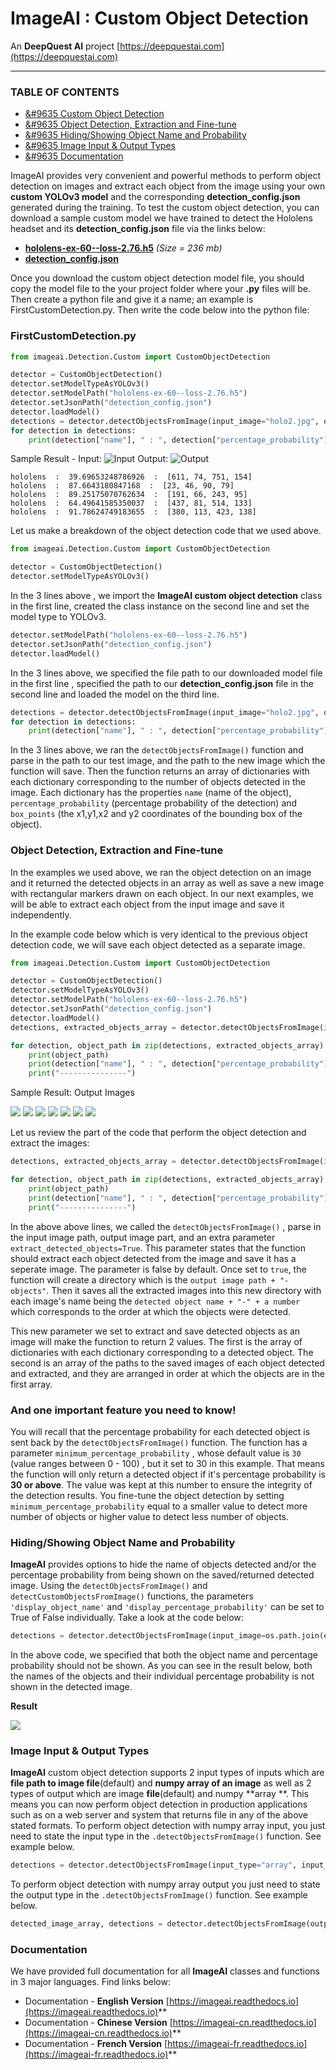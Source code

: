 # ImageAI : Custom Object Detection

An **DeepQuest AI** project [https://deepquestai.com](https://deepquestai.com)

---


### TABLE OF CONTENTS

- <a href="#customdetection" >&#9635 Custom Object Detection</a>
- <a href="#objectextraction" >&#9635 Object Detection, Extraction and Fine-tune</a>
- <a href="#hidingdetails" >&#9635 Hiding/Showing Object Name and Probability</a>
- <a href="#inputoutputtype" >&#9635 Image Input & Output Types</a>
- <a href="#documentation" >&#9635 Documentation</a>


ImageAI provides very convenient and powerful methods to perform object detection on images and extract each object from the image using your own **custom YOLOv3 model** and the corresponding **detection_config.json** generated during the training. To test the custom object detection, you can download a sample custom model we have trained to detect the Hololens headset and its **detection_config.json** file via the links below:

* [**hololens-ex-60--loss-2.76.h5**](https://github.com/OlafenwaMoses/ImageAI/releases/download/essential-v4/hololens-ex-60--loss-2.76.h5) _(Size = 236 mb)_
* [**detection_config.json**](https://github.com/OlafenwaMoses/ImageAI/releases/download/essential-v4/detection_config.json)


 Once you download the custom object detection model file, you should copy the model file to the your project folder where your **.py** files will be.
 Then create a python file and give it a name; an example is FirstCustomDetection.py. Then write the code below into the python file: 

### FirstCustomDetection.py
<div id="customdetection" ></div>

```python
from imageai.Detection.Custom import CustomObjectDetection

detector = CustomObjectDetection()
detector.setModelTypeAsYOLOv3()
detector.setModelPath("hololens-ex-60--loss-2.76.h5")
detector.setJsonPath("detection_config.json")
detector.loadModel()
detections = detector.detectObjectsFromImage(input_image="holo2.jpg", output_image_path="holo2-detected.jpg")
for detection in detections:
    print(detection["name"], " : ", detection["percentage_probability"], " : ", detection["box_points"])

```

Sample Result - Input:
![Input](../../../data-images/holo2.jpg)
  Output: 
![Output](../../../data-images/holo2-detected.jpg)
          
```
hololens  :  39.69653248786926  :  [611, 74, 751, 154]
hololens  :  87.6643180847168  :  [23, 46, 90, 79]
hololens  :  89.25175070762634  :  [191, 66, 243, 95]
hololens  :  64.49641585350037  :  [437, 81, 514, 133]
hololens  :  91.78624749183655  :  [380, 113, 423, 138]

```


Let us make a breakdown of the object detection code that we used above.

```python
from imageai.Detection.Custom import CustomObjectDetection

detector = CustomObjectDetection()
detector.setModelTypeAsYOLOv3()
```
 In the 3 lines above , we import the **ImageAI custom object detection** class in the first line, created the class instance on the second line and set the model type to YOLOv3.
 
```python
detector.setModelPath("hololens-ex-60--loss-2.76.h5")
detector.setJsonPath("detection_config.json")
detector.loadModel()
```

  In the 3 lines above, we specified the file path to our downloaded model file in the first line , specified the path to our **detection_config.json** file in the second line and loaded the model on the third line.

```python
detections = detector.detectObjectsFromImage(input_image="holo2.jpg", output_image_path="holo2-detected.jpg")
for detection in detections:
    print(detection["name"], " : ", detection["percentage_probability"], " : ", detection["box_points"])

```

In the 3 lines above, we ran the `detectObjectsFromImage()` function and parse in the path to our test image, and the path to the new
 image which the function will save. Then the function returns an array of dictionaries with each dictionary corresponding
 to the number of objects detected in the image. Each dictionary has the properties `name` (name of the object),
`percentage_probability` (percentage probability of the detection) and `box_points` (the x1,y1,x2 and y2 coordinates of the bounding box of the object). 




###  Object Detection, Extraction and Fine-tune
<div id="objectextraction" ></div>

In the examples we used above, we ran the object detection on an image and it
returned the detected objects in an array as well as save a new image with rectangular markers drawn on each object. In our next examples, we will be able to extract each object from the input image and save it independently.
  
  

In the example code below which is very identical to the previous object detection code, we will save each object detected as a separate image.

```python
from imageai.Detection.Custom import CustomObjectDetection

detector = CustomObjectDetection()
detector.setModelTypeAsYOLOv3()
detector.setModelPath("hololens-ex-60--loss-2.76.h5")
detector.setJsonPath("detection_config.json") 
detector.loadModel()
detections, extracted_objects_array = detector.detectObjectsFromImage(input_image="holo2.jpg", output_image_path="holo2-detected.jpg", extract_detected_objects=True)

for detection, object_path in zip(detections, extracted_objects_array):
    print(object_path)
    print(detection["name"], " : ", detection["percentage_probability"], " : ", detection["box_points"])
    print("---------------")
```


Sample Result: Output Images
    
![](../../../data-images/holo2-detected-objects/hololens-1.jpg)
![](../../../data-images/holo2-detected-objects/hololens-2.jpg)
![](../../../data-images/holo2-detected-objects/hololens-3.jpg)
![](../../../data-images/holo2-detected-objects/hololens-4.jpg)
![](../../../data-images/holo2-detected-objects/hololens-5.jpg)
![](../../../data-images/holo2-detected-objects/hololens-6.jpg)
![](../../../data-images/holo2-detected-objects/hololens-7.jpg)




Let us review the part of the code that perform the object detection and extract the images:

```python
detections, extracted_objects_array = detector.detectObjectsFromImage(input_image="holo2.jpg", output_image_path="holo2-detected.jpg", extract_detected_objects=True)

for detection, object_path in zip(detections, extracted_objects_array):
    print(object_path)
    print(detection["name"], " : ", detection["percentage_probability"], " : ", detection["box_points"])
    print("---------------")
```

In the above above lines, we called the `detectObjectsFromImage()` , parse in the input image path, output image part, and an
extra parameter `extract_detected_objects=True`. This parameter states that the function should extract each object detected from the image
and save it has a seperate image. The parameter is false by default. Once set to `true`, the function will create a directory
 which is the `output image path + "-objects"`. Then it saves all the extracted images into this new directory with
  each image's name being the `detected object name + "-" + a number` which corresponds to the order at which the objects
  were detected.
  
This new parameter we set to extract and save detected objects as an image will make the function to return 2 values. The
 first is the array of dictionaries with each dictionary corresponding to a detected object. The second is an array of the paths
  to the saved images of each object detected and extracted, and they are arranged in order at which the objects are in the
  first array.

  

### And one important feature you need to know!

You will recall that the percentage probability
   for each detected object is sent back by the `detectObjectsFromImage()` function. The function has a parameter
   `minimum_percentage_probability` , whose default value is `30` (value ranges between 0 - 100) , but it set to 30 in this example. That means the function will only return a detected
    object if it's percentage probability is **30 or above**. The value was kept at this number to ensure the integrity of the
     detection results. You fine-tune the object
      detection by setting `minimum_percentage_probability` equal to a smaller value to detect more number of objects or higher value to detect less number of objects.




###  Hiding/Showing Object Name and Probability
<div id="hidingdetails"></div>

**ImageAI** provides options to hide the name of objects detected and/or the percentage probability from being shown on the saved/returned detected image. Using the `detectObjectsFromImage()` and `detectCustomObjectsFromImage()` functions, the parameters `'display_object_name'` and `'display_percentage_probability'`  can be set to True of False individually. Take a look at the code below: 
```python
detections = detector.detectObjectsFromImage(input_image=os.path.join(execution_path , "holo2.jpg"), output_image_path=os.path.join(execution_path , "holo2_nodetails.jpg"), minimum_percentage_probability=30, display_percentage_probability=False, display_object_name=False)
```

In the above code, we specified that both the object name and percentage probability should not be shown. As you can see in the result below, both the names of the objects and their individual percentage probability is not shown in the detected image. 

**Result**

![](../../../data-images/holo2-nodetails.jpg)


### Image Input & Output Types
<div id="inputoutputtype"></div>

**ImageAI** custom object detection supports 2 input types of inputs which are **file path to image file**(default) and **numpy array of an image**
as well as 2 types of output which are image **file**(default) and numpy **array **.
This means you can now perform object detection in production applications such as on a web server and system
 that returns file in any of the above stated formats.
 To perform object detection with numpy array input, you just need to state the input type
in the `.detectObjectsFromImage()` function. See example below.

```python
detections = detector.detectObjectsFromImage(input_type="array", input_image=image_array , output_image_path=os.path.join(execution_path , "holo2-detected.jpg")) # For numpy array input type
```
To perform object detection with numpy array output you just need to state the output type
in the `.detectObjectsFromImage()` function. See example below.

```python
detected_image_array, detections = detector.detectObjectsFromImage(output_type="array", input_image="holo2.jpg" ) # For numpy array output type
```



### Documentation
<div id="documentation" ></div>

We have provided full documentation for all **ImageAI** classes and functions in 3 major languages. Find links below: 

* Documentation - **English Version**  [https://imageai.readthedocs.io](https://imageai.readthedocs.io)** 
* Documentation - **Chinese Version**  [https://imageai-cn.readthedocs.io](https://imageai-cn.readthedocs.io)**
* Documentation - **French Version**  [https://imageai-fr.readthedocs.io](https://imageai-fr.readthedocs.io)**
